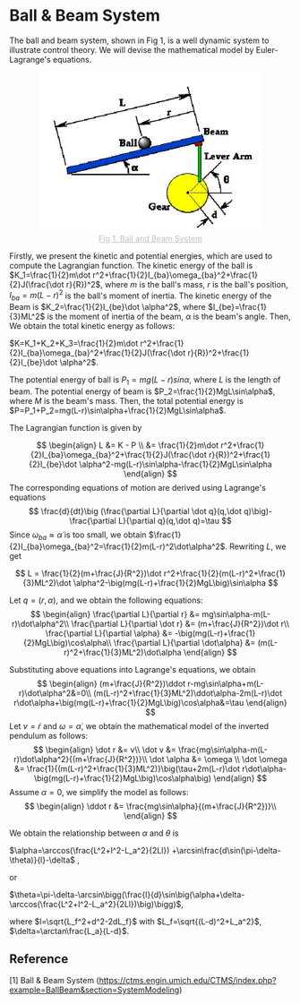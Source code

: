 # Ball & Beam System
The ball and beam system, shown in Fig 1, is a well dynamic system to illustrate control theory.  We will devise the mathematical model by Euler-Lagrange's equations.
<center>
<img src="../image/ball and beam system.jpg" alt="avatar" style="zoom:80%;"/>
<div style="font-size:14px;color:#C0C0C0;text-decoration:underline">Fig 1. Ball and Beam System</div> 
</center>

Firstly, we present the kinetic and potential energies, which are used to compute the Lagrangian function. The kinetic energy of the ball is $K_1=\frac{1}{2}m\dot r^2+\frac{1}{2}I_{ba}\omega_{ba}^2+\frac{1}{2}J(\frac{\dot r}{R})^2$, where $m$ is the ball's mass, $r$ is the ball's position, $I_{ba}=m(L-r)^2$ is the ball's moment of inertia. The kinetic energy of the Beam is $K_2=\frac{1}{2}I_{be}\dot \alpha^2$, where $I_{be}=\frac{1}{3}ML^2$ is the moment of inertia of the beam, $\alpha$ is the beam's angle. Then, We obtain the total kinetic energy as follows:

$K=K_1+K_2+K_3=\frac{1}{2}m\dot r^2+\frac{1}{2}I_{ba}\omega_{ba}^2+\frac{1}{2}J(\frac{\dot r}{R})^2+\frac{1}{2}I_{be}\dot \alpha^2$.

The potential energy of ball is $P_1=mg(L-r)sin\alpha$, where $L$ is the length of beam. The potential energy of beam is $P_2=\frac{1}{2}MgL\sin\alpha$, where $M$ is the beam's mass. Then, the total potential energy is $P=P_1+P_2=mg(L-r)\sin\alpha+\frac{1}{2}MgL\sin\alpha$.

The Lagrangian function is given by

$$
\begin{align}
L &= K - P \\
&= \frac{1}{2}m\dot r^2+\frac{1}{2}I_{ba}\omega_{ba}^2+\frac{1}{2}J(\frac{\dot r}{R})^2+\frac{1}{2}I_{be}\dot \alpha^2-mg(L-r)\sin\alpha-\frac{1}{2}MgL\sin\alpha
\end{align}
$$
The corresponding equations of motion are derived using Lagrange's equations
$$
\frac{d}{dt}\big (\frac{\partial L}{\partial \dot q}(q,\dot q)\big)-\frac{\partial L}{\partial q}(q,\dot q)=\tau
$$
Since $\omega_{ba} \approx \dot\alpha$ is too small, we obtain $\frac{1}{2}I_{ba}\omega_{ba}^2=\frac{1}{2}m(L-r)^2\dot\alpha^2$. Rewriting $L$, we get

$$
L = \frac{1}{2}(m+\frac{J}{R^2})\dot r^2+\frac{1}{2}(m(L-r)^2+\frac{1}{3}ML^2)\dot \alpha^2-\big(mg(L-r)+\frac{1}{2}MgL\big)\sin\alpha
$$

Let $q=(r,\alpha)$, and we obtain the following equations:
$$
\begin{align}
\frac{\partial L}{\partial r} &= mg\sin\alpha-m(L-r)\dot\alpha^2\\
\frac{\partial L}{\partial \dot r} &= (m+\frac{J}{R^2})\dot r\\
\frac{\partial L}{\partial \alpha} &= -\big(mg(L-r)+\frac{1}{2}MgL\big)\cos\alpha\\
\frac{\partial L}{\partial \dot\alpha} &= (m(L-r)^2+\frac{1}{3}ML^2)\dot\alpha
\end{align}
$$

Substituting above equations into Lagrange's equations, we obtain
$$
\begin{align}
(m+\frac{J}{R^2})\ddot r-mg\sin\alpha+m(L-r)\dot\alpha^2&=0\\
(m(L-r)^2+\frac{1}{3}ML^2)\ddot\alpha-2m(L-r)\dot r\dot\alpha+\big(mg(L-r)+\frac{1}{2}MgL\big)\cos\alpha&=\tau
\end{align}
$$
Let $v=\dot r$ and $\omega=\dot\alpha$, we obtain the mathematical model of the inverted pendulum as follows:
$$
\begin{align}
\dot r &= v\\
\dot v &= \frac{mg\sin\alpha-m(L-r)\dot\alpha^2}{(m+\frac{J}{R^2})}\\
\dot \alpha &= \omega \\
\dot \omega &= \frac{1}{(m(L-r)^2+\frac{1}{3}ML^2)}\big(\tau+2m(L-r)\dot r\dot\alpha-\big(mg(L-r)+\frac{1}{2}MgL\big)\cos\alpha\big)
\end{align}
$$
Assume $\alpha=0$, we simplify the model as follows:
$$
\begin{align}
\ddot r &= \frac{mg\sin\alpha}{(m+\frac{J}{R^2})}\\
\end{align}
$$


We obtain the relationship between $\alpha$ and $\theta$ is

$\alpha=\arccos(\frac{L^2+l^2-L_a^2}{2Ll}) +\arcsin\frac{d\sin(\pi-\delta-\theta)}{l}-\delta$ ,

or

$\theta=\pi-\delta-\arcsin\bigg(\frac{l}{d}\sin\big(\alpha+\delta-\arccos(\frac{L^2+l^2-L_a^2}{2Ll})\big)\bigg)$,

where $l=\sqrt{L_f^2+d^2-2dL_f}$ with $L_f=\sqrt{(L-d)^2+L_a^2}$, $\delta=\arctan\frac{L_a}{L-d}$.


## Reference
[1] Ball & Beam System (https://ctms.engin.umich.edu/CTMS/index.php?example=BallBeam&section=SystemModeling)
